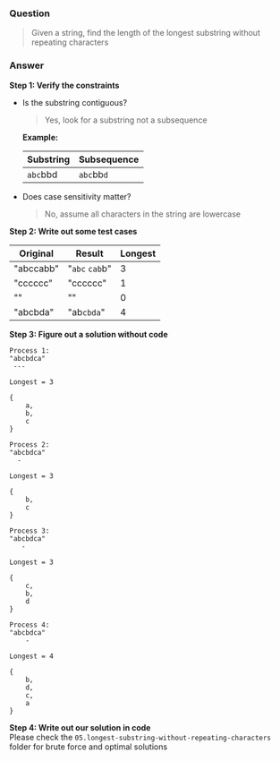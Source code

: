 ### Question
> Given a string, find the length of the longest substring without repeating characters

### Answer
**Step 1: Verify the constraints** <br>
- Is the substring contiguous? <br>
  > Yes, look for a substring not a subsequence

    **Example:** <br />

    | Substring  | Subsequence  |
    |------------|--------------|
    | `abc`bbd   | `abc`bb`d`   |

- Does case sensitivity matter? <br>
  > No, assume all characters in the string are lowercase

**Step 2: Write out some test cases** <br>

| Original  | Result         | Longest |
|-----------|----------------|---------|
| "abccabb" | "`abc` `cab`b" | 3       |
| "cccccc"  | "cccccc"       | 1       |
| ""        | ""             | 0       |
| "abcbda"  | "ab`cbda`"     | 4       |

**Step 3: Figure out a solution without code** <br>

```
Process 1:
"abcbdca"
 ---

Longest = 3

{
    a,
    b,
    c
}
```

```
Process 2:
"abcbdca"
  -

Longest = 3

{
    b,
    c
}
```

```
Process 3:
"abcbdca"
   -

Longest = 3

{
    c,
    b,
    d
}
```

```
Process 4:
"abcbdca"
    -

Longest = 4

{
    b,
    d,
    c,
    a
}
```

**Step 4: Write out our solution in code** <br>
Please check the `05.longest-substring-without-repeating-characters` folder for brute force and optimal solutions